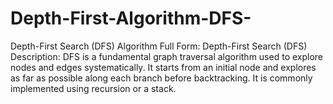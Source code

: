 # Depth-First-Algorithm-DFS-
Depth-First Search (DFS) Algorithm Full Form: Depth-First Search (DFS)  Description: DFS is a fundamental graph traversal algorithm used to explore nodes and edges systematically. It starts from an initial node and explores as far as possible along each branch before backtracking. It is commonly implemented using recursion or a stack.
